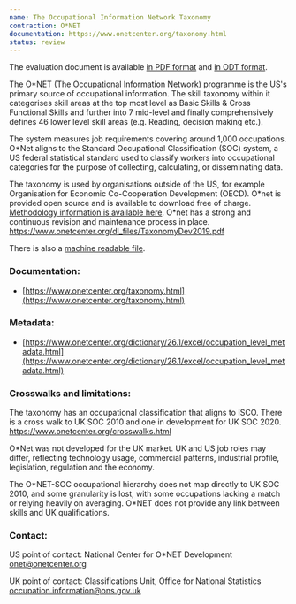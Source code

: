 ```yaml
---
name: The Occupational Information Network Taxonomy 
contraction: O*NET
documentation: https://www.onetcenter.org/taxonomy.html
status: review
---
```


The evaluation document is available [in PDF format](/taxonomies/onet/Taxonomy_Evaluation_Document_ONET_FINAL.pdf) and [in ODT format](/taxonomies/onet/Taxonomy_Evaluation_Document_ONET_FINAL.odt).  

The O\*NET (The Occupational Information Network) programme is the US's primary source of occupational information. The skill taxonomy within it categorises skill areas at the top most level as Basic Skills & Cross Functional Skills and further into 7 mid-level and finally comprehensively defines 46 lower level skill areas (e.g. Reading, decision making etc.).

The system measures job requirements covering around 1,000 occupations. O\*Net aligns to the Standard Occupational Classification (SOC) system, a US federal statistical standard used to classify workers into occupational categories for the purpose of collecting, calculating, or disseminating data.

The taxonomy is used by organisations outside of the US, for example Organisation for Economic Co-Cooperation Development (OECD).
O\*net is provided open source and is available to download free of charge. [Methodology information is available here](https://www.onetcenter.org/search?s=methodology).
O\*net has a strong and continuous revision and maintenance process in place. https://www.onetcenter.org/dl_files/TaxonomyDev2019.pdf

There is also a [machine readable file](https://www.onetcenter.org/linkToOnet.html#machine).

### Documentation:
- [https://www.onetcenter.org/taxonomy.html](https://www.onetcenter.org/taxonomy.html)

### Metadata:
- [https://www.onetcenter.org/dictionary/26.1/excel/occupation_level_metadata.html](https://www.onetcenter.org/dictionary/26.1/excel/occupation_level_metadata.html)

### Crosswalks and limitations:
The taxonomy has an occupational classification that aligns to ISCO. There is a cross walk to UK SOC 2010 and one in development for UK SOC 2020.  https://www.onetcenter.org/crosswalks.html

O\*Net was not developed for the UK market.  UK and US job roles may differ, reflecting technology usage, commercial patterns, industrial profile, legislation, regulation and the economy.

The O\*NET-SOC occupational hierarchy does not map directly to UK SOC 2010, and some granularity is lost, with some occupations lacking a match or relying heavily on averaging. O\*NET does not provide any link between skills and UK qualifications.

### Contact:

US point of contact: National Center for O\*NET Development onet@onetcenter.org

UK point of contact: Classifications Unit, Office for National Statistics occupation.information@ons.gov.uk

